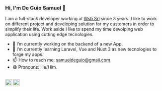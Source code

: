 ### Hi, I'm De Guio Samuel 👋

I am a full-stack developer working at [Wsb Srl](https://www.wesellbrain.com/) since 3 years. I like to work on different project and developing solution for my customers in order to simplify their life. Work aside I like to spend my time devolping web application using cutting edge tecnologies. 

- 🔭 I’m currently working on the backend of a new App.
- 🌱 I’m currently learning Laravel, Vue and Nuxt 3 as new tecnologies to forge my apps.
- 📫 How to reach me: samueldeguio@gmail.com
- 😄 Pronouns: He/Him.

<br>
<a href="https://it.linkedin.com/in/samuel-de-guio-a2b954190">
  <img align="left" alt="Samuel De Guio's LinkdeIN" width="22px" src="https://cdn.jsdelivr.net/npm/simple-icons@v3/icons/linkedin.svg" />
</a>
<a href="https://www.instagram.com/samuel.deguio/?hl=cs">
  <img align="left" alt="Samuel De Guio's Instagram" width="22px" src="https://cdn.jsdelivr.net/npm/simple-icons@v3/icons/instagram.svg" />
</a>
